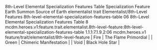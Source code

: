 <ability>
  <name>8th-Level Elemental Specialization Features Table</name>
  <keywords>
    <keyword>Specialization</keyword>
  </keywords>
  <type>Feature</type>
  <distance>Earth</distance>
  <target>Summon Source of Earth</target>
  <metadata>
    <class>elementalist</class>
    <feature_type>trait</feature_type>
    <file_dpath>Elementalist/8th-Level Features</file_dpath>
    <item_id>8th-level-elemental-specialization-features-table</item_id>
    <item_index>06</item_index>
    <item_name>8th-Level Elemental Specialization Features Table</item_name>
    <level>8</level>
    <scc>mcdm.heroes.v1:feature.trait.elementalist.8th-level-feature:8th-level-elemental-specialization-features-table</scc>
    <scdc>1.1.1:7.1.9.2:06</scdc>
    <source>mcdm.heroes.v1</source>
    <type>feature/trait/elementalist/8th-level-feature</type>
  </metadata>
  <effects>
    <effect type="mundane">| Fire           | The Flame Primordial   |
| Green          | Chimeric Manifestation |
| Void           | Black Hole Star        |</effect>
  </effects>
</ability>
